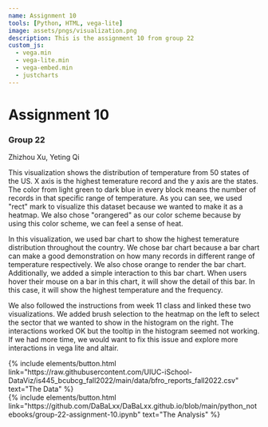 ```yaml
---
name: Assignment 10
tools: [Python, HTML, vega-lite]
image: assets/pngs/visualization.png
description: This is the assignment 10 from group 22
custom_js:
  - vega.min
  - vega-lite.min
  - vega-embed.min
  - justcharts
---
```


# Assignment 10

### Group 22

Zhizhou Xu, Yeting Qi

<vegachart schema-url="{{ site.baseurl }}/assets/json/rect_temperature.json" style="width: 100%"></vegachart>
This visualization shows the distribution of temperature from 50 states of the US. X axis is the highest temerature record and the y axis are the states. The color from light green to dark blue in every block means the number of records in that specific range of temperature. As you can see, we used "rect" mark to visualize this dataset because we wanted to make it as a heatmap. We also chose "orangered" as our color scheme because by using this color scheme, we can feel a sense of heat.

<vegachart schema-url="{{ site.baseurl }}/assets/json/hist_temperature.json" style="width: 100%"></vegachart>
In this visualization, we used bar chart to show the highest temerature distribution throughout the country. We chose bar chart because a bar chart can make a good demonstration on how many records in different range of temperature respectively. We also chose orange to render the bar chart. Additionally, we added a simple interaction to this bar chart. When users hover their mouse on a bar in this chart, it will show the detail of this bar. In this case, it will show the highest temperature and the frequency.

<vegachart schema-url="{{ site.baseurl }}/assets/json/dashboard_temperature.json" style="width: 100%"></vegachart>
We also followed the instructions from week 11 class and linked these two visualizations. We added brush selection to the heatmap on the left to select the sector that we wanted to show in the histogram on the right. The interactions worked OK but the tooltip in the histogram seemed not working. If we had more time, we would want to fix this issue and explore more interactions in vega lite and altair.

<!-- these are written in a combo of html and liquid -->

<div class="left">
{% include elements/button.html link="https://raw.githubusercontent.com/UIUC-iSchool-DataViz/is445_bcubcg_fall2022/main/data/bfro_reports_fall2022.csv" text="The Data" %}
</div>

<div class="right">
{% include elements/button.html link="https://github.com/DaBaLxx/DaBaLxx.github.io/blob/main/python_notebooks/group-22-assignment-10.ipynb" text="The Analysis" %}
</div>
